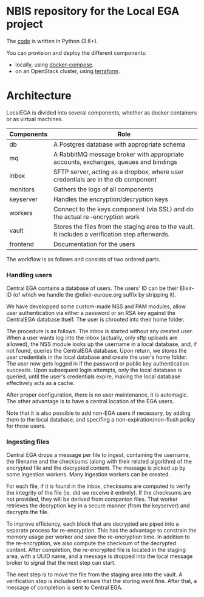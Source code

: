 # NBIS repository for the Local EGA project

The [code](./src) is written in Python (3.6+).

You can provision and deploy the different components:

* locally, using [docker-compose](./docker).
* on an OpenStack cluster, using [terraform](./terraform).

# Architecture

LocalEGA is divided into several components, whether as docker
containers or as virtual machines.

| Components | Role |
|------------|------|
| db         | A Postgres database with appropriate schema |
| mq         | A RabbitMQ message broker with appropriate accounts, exchanges, queues and bindings |
| inbox      | SFTP server, acting as a dropbox, where user credentials are in the db component |
| monitors   | Gathers the logs of all components |
| keyserver  | Handles the encryption/decryption keys |
| workers    | Connect to the keys component (via SSL) and do the actual re-encryption work |
| vault      | Stores the files from the staging area to the vault. It includes a verification step afterwards. |
| frontend   | Documentation for the users |


The workflow is as follows and consists of two ordered parts.

### Handling users

Central EGA contains a database of users. The users' ID can be their Elixir-ID
(of which we handle the @elixir-europe.org suffix by stripping it).

We have developped some custom-made NSS and PAM modules, allow user
authentication via either a password or an RSA key against the
CentralEGA database itself. The user is chrooted into their home
folder.

The procedure is as follows. The inbox is started without any created
user. When a user wants log into the inbox (actually, only sftp
uploads are allowed), the NSS module looks up the username in a local
database, and, if not found, queries the CentralEGA database. Upon
return, we stores the user credentials in the local database and
create the user's home folder. The user now gets logged in if the
password or public key authentication succeeds. Upon subsequent login
attempts, only the local database is queried, until the user's
credentials expire, making the local database effectively acts as a
cache.

After proper configuration, there is no user maintenance, it is
automagic. The other advantage is to have a central location of the
EGA users.

Note that it is also possible to add non-EGA users if necessary, by
adding them to the local database, and specifing a
non-expiration/non-flush policy for those users.


### Ingesting files

Central EGA drops a message per file to ingest, containing the
username, the filename and the checksums (along with their related
algorithm) of the encrypted file and the decrypted content. The
message is picked up by some ingestion workers. Many ingestion workers
can be created.

For each file, if it is found in the inbox, checksums are computed to
verify the integrity of the file (ie. did we receive it entirely). If
the checksums are not provided, they will be derived from companion
files. That worker retrieves the decryption key in a secure
manner (from the keyserver) and decrypts the file.

To improve efficiency, each block that are decrypted are piped into a
separate process for re-encryption. This has the advantage to
constrain the memory usage per worker and save the re-encryption
time. In addition to the re-encryption, we also compute the checksum
of the decrypted content. After completion, the re-encrypted file is
located in the staging area, with a UUID name, and a message is
dropped into the local message broker to signal that the next step can
start.

The next step is to move the file from the staging area into the
vault. A verification step is included to ensure that the storing went
fine.  After that, a message of completion is sent to Central EGA.
